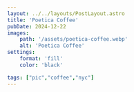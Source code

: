 ```yaml
---
layout: ../../layouts/PostLayout.astro
title: 'Poetica Coffee'
pubDate: 2024-12-22
images:
    path: '/assets/poetica-coffee.webp'
    alt: 'Poetica Coffee'
settings:
    format: 'fill'
    color: 'black'

tags: ["pic","coffee","nyc"]
---
```

